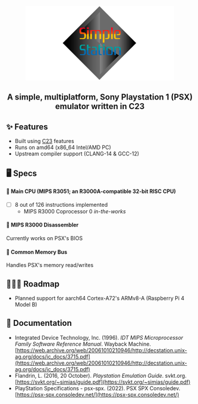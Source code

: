 <p align="center">
  <img src="resources/banner.png" width="400" height="200"/>
</p>

<h2 align="center">A simple, multiplatform, Sony Playstation 1 (PSX) emulator written in C23</h2>

## ✨ Features
* Built using [C23](https://en.cppreference.com/w/c/23) features
* Runs on amd64 (x86_64 Intel/AMD PC)
* Upstream compiler support (CLANG-14 & GCC-12)

## 🖥️ Specs
#### 💖 Main CPU (MIPS R3051; an R3000A-compatible 32-bit RISC CPU)
- [ ] 8 out of 126 instructions implemented
    - MIPS R3000 Coprocessor 0 _in-the-works_
#### 💖 MIPS R3000 Disassembler
Currently works on PSX's BIOS
#### 💖 Common Memory Bus
Handles PSX's memory read/writes


## 👷🏼‍♂️ Roadmap
* Planned support for aarch64 Cortex-A72's ARMv8-A (Raspberry Pi 4 Model B)

## 📃 Documentation
* Integrated Device Technology, Inc. (1996). _IDT MIPS Microprocessor Family Software Reference Manual_. Wayback Machine. [https://web.archive.org/web/20061010210946/http://decstation.unix-ag.org/docs/ic_docs/3715.pdf](https://web.archive.org/web/20061010210946/http://decstation.unix-ag.org/docs/ic_docs/3715.pdf)
* Flandrin, L. (2016, 20 October). _Playstation Emulation Guide_. svkt.org. [https://svkt.org/~simias/guide.pdf](https://svkt.org/~simias/guide.pdf)
* PlayStation Specifications - psx-spx. (2022). PSX SPX Consoledev. [https://psx-spx.consoledev.net/](https://psx-spx.consoledev.net/)
